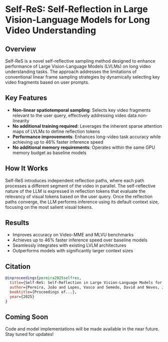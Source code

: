# Self-ReS: Self-Reflection in Large Vision-Language Models for Long Video Understanding

## Overview

Self-ReS is a novel self-reflective sampling method designed to enhance performance of Large Vision-Language Models (LVLMs) on long video understanding tasks. The approach addresses the limitations of conventional linear frame sampling strategies by dynamically selecting key video fragments based on user prompts.

## Key Features

- **Non-linear spatiotemporal sampling**: Selects key video fragments relevant to the user query, effectively addressing video data non-linearity
- **No additional training required**: Leverages the inherent sparse attention maps of LVLMs to define reflection tokens
- **Performance improvements**: Enhances long-video task accuracy while achieving up to 46% faster inference speed
- **No additional memory requirements**: Operates within the same GPU memory budget as baseline models

## How It Works

Self-ReS introduces independent reflection paths, where each path processes a different segment of the video in parallel. The self-reflective nature of the LLM is expressed in reflection tokens that evaluate the relevancy of visual tokens based on the user query. Once the reflection paths converge, the LLM performs inference using its default context size, focusing on the most salient visual tokens.

## Results

- Improves accuracy on Video-MME and MLVU benchmarks
- Achieves up to 46% faster inference speed over baseline models
- Seamlessly integrates with existing LVLM architectures
- Outperforms models with significantly larger context sizes

## Citation

```bibtex
@inproceedings{pereira2025selfres,
  title={Self-ReS: Self-Reflection in Large Vision-Language Models for Long Video Understanding},
  author={Pereira, João and Lopes, Vasco and Semedo, David and Neves, João},
  booktitle={Proceedings of...},
  year={2025}
}
```

## Coming Soon

Code and model implementations will be made available in the near future. Stay tuned for updates!
